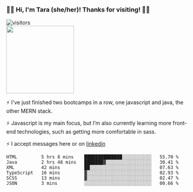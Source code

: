 ### 👋🏾 Hi, I'm Tara (she/her)! Thanks for visiting! 👋🏾
![visitors](https://visitor-badge.glitch.me/badge?page_id=qualmless)
<BR>
<img height="180em" src="https://github-readme-stats.vercel.app/api?username=qualmless&show_icons=true&hide_border=true&&count_private=true&include_all_commits=true" />

⚡️ I've just finished two bootcamps in a row, one javascript and java, the other MERN stack. 

⚡️ Javascript is my main focus, but I’m also currently learning more front-end technologies, such as getting more comfortable in sass. 

⚡️ I accept messages here or on <a href="https://www.linkedin.com/in/tarajdunmore/">linkedin</a>

<!--START_SECTION:waka-->

```text
HTML         5 hrs 8 mins    ██████████████░░░░░░░░░░░   55.70 %
Java         2 hrs 48 mins   ███████▓░░░░░░░░░░░░░░░░░   30.41 %
XML          42 mins         ██░░░░░░░░░░░░░░░░░░░░░░░   07.63 %
TypeScript   16 mins         ▓░░░░░░░░░░░░░░░░░░░░░░░░   02.93 %
SCSS         13 mins         ▓░░░░░░░░░░░░░░░░░░░░░░░░   02.47 %
JSON         3 mins          ░░░░░░░░░░░░░░░░░░░░░░░░░   00.66 %
```

<!--END_SECTION:waka-->

<!--
**qualmless/qualmless** is a ✨ _special_ ✨ repository because its `README.md` (this file) appears on your GitHub profile.

Here are some ideas to get you started:
- 🔭 I’m currently working on ...
- 👯 I’m looking to collaborate on ...
- 🤔 I’m looking for help with ...
- 💬 Ask me about ...
- 📫 How to reach me: ...
- ⚡ Fun fact: ...
-->
